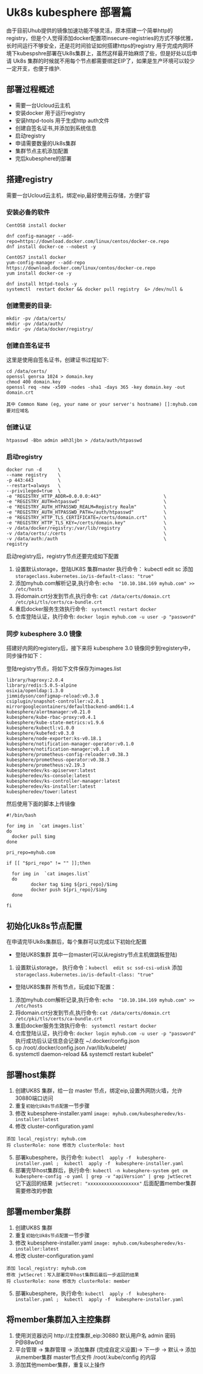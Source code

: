 # Uk8s kubesphere 部署篇

由于目前Uhub提供的镜像加速功能不够灵活，原本搭建一个简单http的registry，但是个人觉得添加docker配置项insecure-registries的方式不够优雅，长时间运行不够安全，还是花时间验证如何搭建https的registry 用于完成内网环境下kubespshre部署在Uk8s集群上，虽然这样最开始麻烦了些，但是好处以后申请 Uk8s 集群的时候就不用每个节点都需要绑定EIP了，如果是生产环境可以较少一定开支，也便于维护.

## 部署过程概述

* 需要一台Ucloud云主机
* 安装docker  用于运行registry 
* 安装httpd-tools 用于生成http auth文件
* 创建自签名证书,并添加到系统信息
* 启动registry
* 申请需要数量的Uk8s集群
* 集群节点主机添加配置
* 完后kubesphere的部署 

##  搭建registry

需要一台Ucloud云主机，绑定eip,最好使用云存储，方便扩容

### 安装必备的软件 

```
CentOS8 install docker

dnf config-manager --add-repo=https://download.docker.com/linux/centos/docker-ce.repo
dnf install docker-ce --nobest -y

CentOS7 install docker 
yum-config-manager --add-repo https://download.docker.com/linux/centos/docker-ce.repo
yum install docker-ce -y

dnf install httpd-tools -y
systemctl  restart docker && docker pull registry  &> /dev/null &
```

### 创建需要的目录:

```
mkdir -pv /data/certs/
mkdir -pv /data/auth/
mkdir -pv /data/docker/registry/
```

### 创建自签名证书

这里是使用自签名证书，创建证书过程如下:

```
cd /data/certs/
openssl genrsa 1024 > domain.key
chmod 400 domain.key
openssl req -new -x509 -nodes -sha1 -days 365 -key domain.key -out domain.crt

其中 Common Name (eg, your name or your server's hostname) []:myhub.com 要对应域名
```

### 创建认证

```
htpasswd -Bbn admin a4h3ljbn > /data/auth/htpasswd
```

### 启动registry

```
docker run -d      \
--name registry    \
-p 443:443         \
--restart=always   \
--privileged=true  \
-e "REGISTRY_HTTP_ADDR=0.0.0.0:443"                       \
-e "REGISTRY_AUTH=htpasswd"                               \
-e "REGISTRY_AUTH_HTPASSWD_REALM=Registry Realm"          \
-e "REGISTRY_AUTH_HTPASSWD_PATH=/auth/htpasswd"           \
-e "REGISTRY_HTTP_TLS_CERTIFICATE=/certs/domain.crt"      \
-e "REGISTRY_HTTP_TLS_KEY=/certs/domain.key"              \
-v /data/docker/registry:/var/lib/registry                \
-v /data/certs/:/certs                                    \
-v /data/auth:/auth                                       \
registry
```

启动registry后，registry节点还要完成如下配置

1. 设置默认storage，登陆UK8S 集群master 执行命令： kubectl edit sc 添加 ` storageclass.kubernetes.io/is-default-class: "true" `
2. 添加myhub.com解析记录,执行命令: ` echo  "10.10.184.169 myhub.com" >> /etc/hosts `
3. 将domain.crt分发到节点,执行命令: ` cat /data/certs/domain.crt  /etc/pki/tls/certs/ca-bundle.crt ` 
4. 重启docker服务生效执行命令: ` systemctl restart docker`
5. 仓库登陆认证，执行命令: ` docker login myhub.com -u user -p "password" ` 

### 同步 kubesphere 3.0 镜像

搭建好内网的registery后，接下来将 kubesphere 3.0 镜像同步到registery中，同步操作如下：

登陆registry节点，将如下文件保存为images.list

```
library/haproxy:2.0.4
library/redis:5.0.5-alpine
osixia/openldap:1.3.0
jimmidyson/configmap-reload:v0.3.0
csiplugin/snapshot-controller:v2.0.1
mirrorgooglecontainers/defaultbackend-amd64:1.4
kubesphere/alertmanager:v0.21.0
kubesphere/kube-rbac-proxy:v0.4.1
kubesphere/kube-state-metrics:v1.9.6
kubesphere/kubectl:v1.0.0
kubesphere/kubefed:v0.3.0
kubesphere/node-exporter:ks-v0.18.1
kubesphere/notification-manager-operator:v0.1.0
kubesphere/notification-manager:v0.1.0
kubesphere/prometheus-config-reloader:v0.38.3
kubesphere/prometheus-operator:v0.38.3
kubesphere/prometheus:v2.19.3
kubespheredev/ks-apiserver:latest
kubespheredev/ks-console:latest
kubespheredev/ks-controller-manager:latest
kubespheredev/ks-installer:latest
kubespheredev/tower:latest
```

然后使用下面的脚本上传镜像

```
#!/bin/bash

for img in  `cat images.list`
do
  docker pull $img
done

pri_repo=myhub.com

if [[ "$pri_repo" != "" ]];then

  for img in  `cat images.list`
  do
         docker tag $img ${pri_repo}/$img
         docker push ${pri_repo}/$img
  done

fi
```

## 初始化Uk8s节点配置 

在申请完毕Uk8s集群后，每个集群可以完成以下初始化配置

* 登陆UK8S集群 其中一台master(可以从registry节点主机做跳板登陆)
1. 设置默认storage， 执行命令：`kubectl  edit sc ssd-csi-udisk` 添加 ` storageclass.kubernetes.io/is-default-class: "true" `

* 登陆UK8S集群 所有节点，玩成如下配置： 
1. 添加myhub.com解析记录,执行命令: ` echo  "10.10.184.169 myhub.com" >> /etc/hosts `
2. 将domain.crt分发到节点,执行命令: ` cat /data/certs/domain.crt  /etc/pki/tls/certs/ca-bundle.crt ` 
3. 重启docker服务生效执行命令: ` systemctl restart docker`
4. 仓库登陆认证，执行命令: ` docker login myhub.com -u user -p "password" ` 执行成功后认证信息会记录在 ~/.docker/config.json
5. cp /root/.docker/config.json /var/lib/kubelet/
6. systemctl daemon-reload && systemctl restart kubelet"

## 部署host集群

1. 创建UK8S 集群，给一台 master 节点，绑定eip,设置外网防火墙，允许30880端口访问
2. 重复`初始化Uk8s节点配置`一节步骤
3. 修改 kubesphere-installer.yaml `image: myhub.com/kubespheredev/ks-installer:latest`
4. 修改 cluster-configuration.yaml
```
添加 local_registry: myhub.com
将 clusterRole: none 修改为 clusterRole: host
```
5. 部署kubesphere，执行命令: `kubectl  apply -f  kubesphere-installer.yaml ;  kubectl  apply -f  kubesphere-installer.yaml `
6. 部署完毕host集群后，执行命令: `kubectl -n kubesphere-system get cm kubesphere-config -o yaml | grep -v "apiVersion" | grep jwtSecret` 记下返回的结果` jwtSecret: "xxxxxxxxxxxxxxxxxxx"` 后面配置member集群需要修改的参数  

## 部署member集群

1. 创建UK8S 集群
2. 重复`初始化Uk8s节点配置`一节步骤
3. 修改 kubesphere-installer.yaml `image: myhub.com/kubespheredev/ks-installer:latest`
4. 修改 cluster-configuration.yaml
```
添加 local_registry: myhub.com
修改 jwtSecret：写入部署完毕host集群后最后一步返回的结果 
将 clusterRole: none 修改为 clusterRole: member
```
5. 部署kubesphere，执行命令: `kubectl  apply -f  kubesphere-installer.yaml ;  kubectl  apply -f  kubesphere-installer.yaml `

## 将member集群加入主控集群

1. 使用浏览器访问 http://主控集群_eip:30880 默认用户名 admin 密码 P@88w0rd
2. 平台管理 -> 集群管理 -> 添加集群 (完成自定义设置)-> 下一步 -> 默认-> 添加从member集群 master节点文件 /root/.kube/config 的内容  
3. 添加其他member集群，重复以上操作
